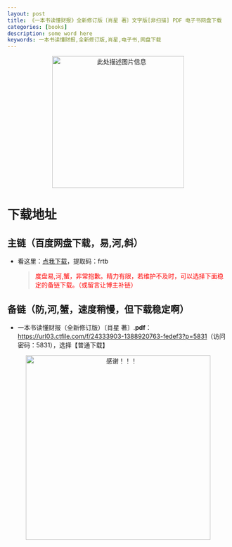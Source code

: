```yaml
---
layout: post
title: 《一本书读懂财报》全新修订版〔肖星 著〕文字版[非扫描] PDF 电子书网盘下载
categories: [books]
description: some word here
keywords: 一本书读懂财报,全新修订版,肖星,电子书,网盘下载
---
```


<div align="center"><img src="https://qweree.cn/wp-content/uploads/2024/10/yi-ben-shu-du-dong-cai-bao-tuya.jpeg" alt="此处描述图片信息" width="300px" height="auto"></div>

# 下载地址

## 主链（百度网盘下载，易,河,斜）

- 看这里：[点我下载](https://pan.baidu.com/s/1iMXUbSbtZQZjDcqDmnWUyw?pwd=frtb)，提取码：frtb

  > <p style="color:red" >度盘易,河,蟹，非常抱歉。精力有限，若维护不及时，可以选择下面稳定的备链下载。（或留言让博主补链）</p>

## 备链（防,河,蟹，速度稍慢，但下载稳定啊）

- 一本书读懂财报（全新修订版）〔肖星 著〕.**pdf**：<https://url03.ctfile.com/f/24333903-1388920763-fedef3?p=5831>（访问密码：5831），选择【普通下载】

<div align="center"><img src="https://pic.imgdb.cn/item/6707df6bd29ded1a8ce37031.gif" alt="感谢！！！" width="420px" height="auto"/></div>
